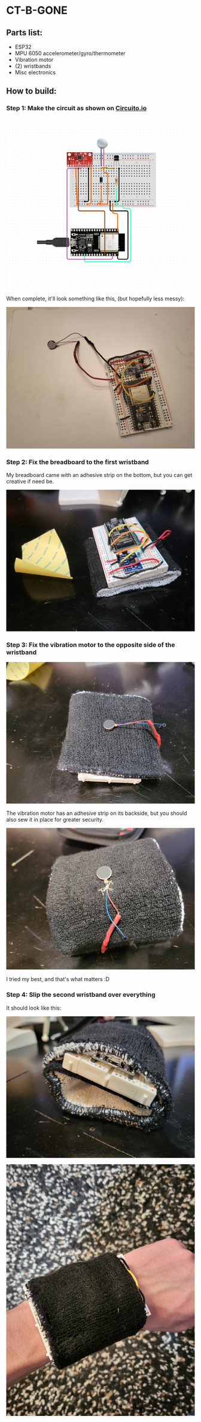 # CT-B-GONE

## Parts list:
- ESP32
- MPU 6050 accelerometer/gyro/thermometer
- Vibration motor
- (2) wristbands
- Misc electronics

## How to build:

### Step 1: Make the circuit as shown on [Circuito.io](https://www.circuito.io/app?components=513,8449,11028,360217)

![Diagram](pics/diagram.png)

When complete, it'll look something like this, (but hopefully less messy):

![Finished circuit](pics/circuit.jpg)

### Step 2: Fix the breadboard to the first wristband

My breadboard came with an adhesive strip on the bottom, but you can get creative if need be.

![Breadboard on wristband](pics/circuit_on_wristband.jpg)

### Step 3: Fix the vibration motor to the opposite side of the wristband

![Motor before sewing](pics/motor.jpg)

The vibration motor has an adhesive strip on its backside, but you should also sew it in place for greater security.

![After sewing](pics/sewn.jpg)

I tried my best, and that's what matters :D

### Step 4: Slip the second wristband over everything

It should look like this:

![Finished](pics/finished.jpg)

![Mounted on wrist](pics/on_wrist.jpg)
